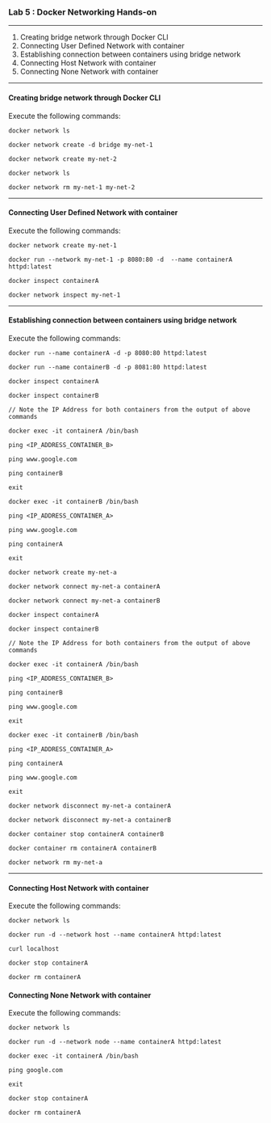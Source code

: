 ### Lab 5 : Docker Networking Hands-on

---

1. Creating bridge network through Docker CLI
2. Connecting User Defined Network with container
3. Establishing connection between containers using bridge network
4. Connecting Host Network with container
5. Connecting None Network with container

---

#### Creating bridge network through Docker CLI

Execute the following commands:

```
docker network ls

docker network create -d bridge my-net-1

docker network create my-net-2 

docker network ls

docker network rm my-net-1 my-net-2
```

---

#### Connecting User Defined Network with container

Execute the following commands:

```
docker network create my-net-1

docker run --network my-net-1 -p 8080:80 -d  --name containerA httpd:latest

docker inspect containerA

docker network inspect my-net-1
```

---

#### Establishing connection between containers using bridge network

Execute the following commands:

```
docker run --name containerA -d -p 8080:80 httpd:latest

docker run --name containerB -d -p 8081:80 httpd:latest

docker inspect containerA

docker inspect containerB

// Note the IP Address for both containers from the output of above commands

docker exec -it containerA /bin/bash

ping <IP_ADDRESS_CONTAINER_B>

ping www.google.com

ping containerB

exit

docker exec -it containerB /bin/bash

ping <IP_ADDRESS_CONTAINER_A>

ping www.google.com

ping containerA

exit

docker network create my-net-a

docker network connect my-net-a containerA

docker network connect my-net-a containerB

docker inspect containerA

docker inspect containerB

// Note the IP Address for both containers from the output of above commands

docker exec -it containerA /bin/bash

ping <IP_ADDRESS_CONTAINER_B>

ping containerB

ping www.google.com

exit

docker exec -it containerB /bin/bash

ping <IP_ADDRESS_CONTAINER_A>

ping containerA

ping www.google.com

exit

docker network disconnect my-net-a containerA

docker network disconnect my-net-a containerB

docker container stop containerA containerB

docker container rm containerA containerB

docker network rm my-net-a
```

---

#### Connecting Host Network with container

Execute the following commands:

```
docker network ls

docker run -d --network host --name containerA httpd:latest

curl localhost

docker stop containerA

docker rm containerA
```

#### Connecting None Network with container

Execute the following commands:

```
docker network ls

docker run -d --network node --name containerA httpd:latest

docker exec -it containerA /bin/bash

ping google.com

exit

docker stop containerA

docker rm containerA
```